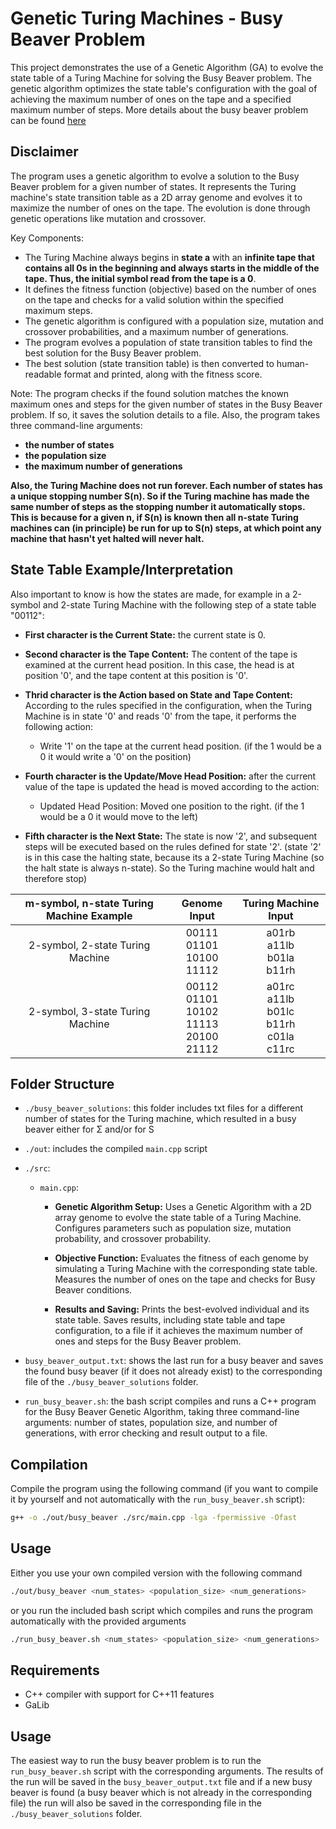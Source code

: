# Genetic Turing Machines - Busy Beaver Problem

This project demonstrates the use of a Genetic Algorithm (GA) to evolve the state table of a Turing Machine for solving the Busy Beaver problem. The genetic algorithm optimizes the state table's configuration with the goal of achieving the maximum number of ones on the tape and a specified maximum number of steps. More details about the busy beaver problem can be found [here](https://en.wikipedia.org/wiki/Busy_beaver)

## Disclaimer

The program uses a genetic algorithm to evolve a solution to the Busy Beaver problem for a given number of states. It represents the Turing machine's state transition table as a 2D array genome and evolves it to maximize the number of ones on the tape. The evolution is done through genetic operations like mutation and crossover.

Key Components:

- The Turing Machine always begins in **state a**  with an **infinite tape that contains all 0s in the beginning and always starts in the middle of the tape. Thus, the initial symbol read from the tape is a 0**.
- It defines the fitness function (objective) based on the number of ones on the tape and checks for a valid solution within the specified maximum steps.
- The genetic algorithm is configured with a population size, mutation and crossover probabilities, and a maximum number of generations.
- The program evolves a population of state transition tables to find the best solution for the Busy Beaver problem.
- The best solution (state transition table) is then converted to human-readable format and printed, along with the fitness score.

Note: The program checks if the found solution matches the known maximum ones and steps for the given number of states in the Busy Beaver problem. If so, it saves the solution details to a file. Also, the program takes three command-line arguments: 
- **the number of states**
- **the population size**
- **the maximum number of generations**

**Also, the Turing Machine does not run forever. Each number of states has a unique stopping number S(n). So if the Turing machine has made the same number of steps as the stopping number it automatically stops. This is because for a given n, if S(n) is known then all n-state Turing machines can (in principle) be run for up to S(n) steps, at which point any machine that hasn't yet halted will never halt.** 

## State Table Example/Interpretation

Also important to know is how the states are made, for example in a 2-symbol and 2-state Turing Machine with the following step of a state table "00112":

- **First character is the Current State:** the current state is 0.
- **Second character is the Tape Content:** The content of the tape is examined at the current head position. In this case, the head is at position '0', and the tape content at this position is '0'.
- **Thrid character is the Action based on State and Tape Content:** According to the rules specified in the configuration, when the Turing Machine is in state '0' and reads '0' from the tape, it performs the following action:

  - Write '1' on the tape at the current head position. (if the 1 would be a 0 it would write a '0' on the position)
- **Fourth character is the Update/Move Head Position:** after the current value of the tape is updated the head is moved according to the action:

  - Updated Head Position: Moved one position to the right. (if the 1 would be a 0 it would move to the left)
- **Fifth character is the Next State:** The state is now '2', and subsequent steps will be executed based on the rules defined for state '2'. (state '2' is in this case the halting state, because its a 2-state Turing Machine (so the halt state is always n-state). So the Turing machine would halt and therefore stop)


| m-symbol, n-state Turing Machine Example | Genome Input | Turing Machine Input |
| :--------: | :--------: | :--------: |
| 2-symbol, 2-state Turing Machine | 00111 <br> 01101 <br> 10100 <br> 11112 | a01rb <br> a11lb <br> b01la <br> b11rh |
| 2-symbol, 3-state Turing Machine | 00112 <br> 01101 <br> 10102 <br> 11113 <br> 20100 <br> 21112 | a01rc <br> a11lb <br> b01lc <br> b11rh <br> c01la <br> c11rc |





## Folder Structure

- `./busy_beaver_solutions`: this folder includes txt files for a different number of states for the Turing machine, which resulted in a busy beaver either for Σ and/or for S

- `./out`: includes the compiled `main.cpp` script

- `./src`:

    - `main.cpp`: 
    
      - **Genetic Algorithm Setup:** Uses a Genetic Algorithm with a 2D array genome to evolve the state table of a Turing Machine. Configures parameters such as population size, mutation probability, and crossover probability.
      
      - **Objective Function:** Evaluates the fitness of each genome by simulating a Turing Machine with the corresponding state table. Measures the number of ones on the tape and checks for Busy Beaver conditions.
      
      - **Results and Saving:** Prints the best-evolved individual and its state table. Saves results, including state table and tape configuration, to a file if it achieves the maximum number of ones and steps for the Busy Beaver problem. 

- `busy_beaver_output.txt`: shows the last run for a busy beaver and saves the found busy beaver (if it does not already exist) to the corresponding file of the `./busy_beaver_solutions` folder.

- `run_busy_beaver.sh`: the bash script compiles and runs a C++ program for the Busy Beaver Genetic Algorithm, taking three command-line arguments: number of states, population size, and number of generations, with error checking and result output to a file.

## Compilation

Compile the program using the following command (if you want to compile it by yourself and not automatically with the `run_busy_beaver.sh` script):

```sh
g++ -o ./out/busy_beaver ./src/main.cpp -lga -fpermissive -Ofast
```

## Usage

Either you use your own compiled version with the following command
```sh
./out/busy_beaver <num_states> <population_size> <num_generations>
```

or you run the included bash script which compiles and runs the program automatically with the provided arguments

```sh
./run_busy_beaver.sh <num_states> <population_size> <num_generations>
```



## Requirements
- C++ compiler with support for C++11 features
- GaLib 


## Usage
The easiest way to run the busy beaver problem is to run the `run_busy_beaver.sh` script with the corresponding arguments. The results of the run will be saved in the `busy_beaver_output.txt` file and if a new busy beaver is found (a busy beaver which is not already in the corresponding file) the run will also be saved in the corresponding file in the `./busy_beaver_solutions` folder.
